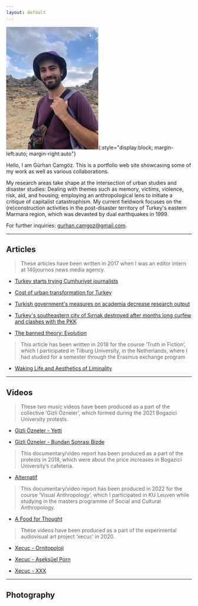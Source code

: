 ```yaml
---
layout: default
---
```


![imagetooltip](/assets/images/photo11.jpg){:style="display:block; margin-left:auto; margin-right:auto"}


Hello, I am Gürhan Camgöz. This is a portfolio web site showcasing some of my work as well as various collaborations. 

My research areas take shape at the intersection of urban studies and disaster studies: Dealing with themes such as memory, victims, violence, risk, aid, and housing; employing an anthropological lens to initiate a critique of capitalist catastrophism. My current fieldwork focuses on the (re)construction activities in the post-disaster territory of Turkey's eastern Marmara region, which was devasted by dual earthquakes in 1999. 

For further inquiries: [gurhan.camgoz@gmail.com](mailto:gurhan.camgoz@gmail.com).

* * *

## Articles

> These articles have been written in 2017 when I was an editor intern at 140journos news media agency.

  - [Turkey starts trying Cumhuriyet journalists](https://140journos.com/turkey-starts-trying-cumhuriyet-journalists-61316bfda29d)

  - [Cost of urban transformation for Turkey](https://140journos.com/cost-of-urban-transformation-for-turkey-33b01cd734d0)

  - [Turkish government's measures on academia decrease research output](https://140journos.com/turkish-governments-measures-on-academia-decrease-research-output-3a54671a2434)

  - [Turkey's southeastern city of Şırnak destroyed after months long curfew and clashes with the PKK](https://140journos.com/turkeys-southeastern-city-of-sirnak-destructed-after-months-long-curfew-and-clashes-with-the-pkk-6e7b406095c)

  - [The banned theory: Evolution](https://140journos.com/the-banned-theory-evolution-e772fa968339)

>This article has been written  in 2018 for the course ‘Truth in Fiction’, which I participated in Tilburg University, in the Netherlands, where I had studied for a semester through the Erasmus exchange program

  - [Waking Life and Aesthetics of Liminality](https://www.diggitmagazine.com/papers/waking-life-and-aesthetics-liminality) 

* * *

## Videos

>These two music videos have been produced as a part of the collective ‘Gizli Özneler’, which formed during the 2021 Bogazici University protests. 

  - [Gizli Özneler - Yetti](https://www.youtube.com/watch?v=IIjpuF9Qh3U)

  - [Gizli Özneler - Bundan Sonrası Bizde](https://www.youtube.com/watch?v=0S781HzRvVk)

>This documentary/video report has been produced as a part of the protests in 2018, which were about the price increases in Bogazici University’s cafeteria.

  - [Alternatif](https://www.youtube.com/watch?v=1Cwr7CYV1X4) 

>This documentary/video report has been produced in 2022 for the course ‘Visual Anthropology’, which I participated in KU Leuven while studying in the masters programme of Social and Cultural Anthropology.

  - [A Food for Thought](https://drive.google.com/file/d/1XQOABK8wUs_Q2hEPk-pZWlCfzWKTczo5/view?usp=share_link)


>These videos have been produced as a part of the experimental audiovisual art project ‘xecuc’ in 2020. 

  - [Xecuc - Ornitopoloji](https://www.youtube.com/watch?v=mUgH7NmtXNY)

  - [Xecuc - Aseksüel Porn](https://www.youtube.com/watch?v=VFju_XPVWZE)

  - [Xecuc - XXX](https://www.youtube.com/watch?v=YF-JR7h7m5w)

* * *

## Photography






